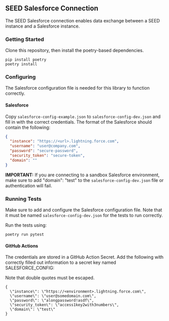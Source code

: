 ## SEED Salesforce Connection

The SEED Salesforce connection enables data exchange between a SEED instance and a Salesforce instance.

### Getting Started

Clone this repository, then install the poetry-based dependencies.

```shell
pip install poetry
poetry install
```

### Configuring

The Salesforce configuration file is needed for this library to function correctly.

#### Salesforce

Copy `salesforce-config-example.json` to `salesforce-config-dev.json` and fill in with the correct credentials. The format of the Salesforce should contain the following:

```json
{
  "instance": "https://<url>.lightning.force.com",
  "username": "user@company.com",
  "password": "secure-password",
  "security_token": "secure-token",
  "domain": ""
}
```

**IMPORTANT:** If you are connecting to a sandbox Salesforce environment, make sure to add "domain": "test" to the `salesforce-config-dev.json` file or authentication will fail.

### Running Tests

Make sure to add and configure the Salesforce configuration file. Note that it must be named `salesforce-config-dev.json` for the tests to run correctly.

Run the tests using:

```shell
poetry run pytest
```

#### GitHub Actions

The credentials are stored in a GitHub Action Secret. Add the following with correctly filled out information to a secret key named SALESFORCE_CONFIG:

Note that double quotes must be escaped.

```text
{
  \"instance\": \"https://<environment>.lightning.force.com\",
  \"username\": \"user@somedomain.com\",
  \"password\": \"alongpassword!asdf\",
  \"security_token\": \"access1key2with3numbers\",
  \"domain\": \"test\"
}
```
